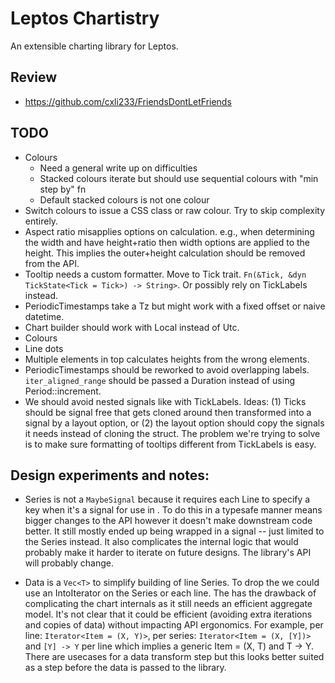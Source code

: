 # Leptos Chartistry

An extensible charting library for Leptos.

## Review

- https://github.com/cxli233/FriendsDontLetFriends

## TODO

- Colours
    - Need a general write up on difficulties
    - Stacked colours iterate but should use sequential colours with "min step by" fn
    - Default stacked colours is not one colour
- Switch colours to issue a CSS class or raw colour. Try to skip complexity entirely.
- Aspect ratio misapplies options on calculation. e.g., when determining the width and have height+ratio then width options are applied to the height. This implies the outer+height calculation should be removed from the API.
- Tooltip needs a custom formatter. Move to Tick trait. `Fn(&Tick, &dyn TickState<Tick = Tick>) -> String>`. Or possibly rely on TickLabels instead.
- PeriodicTimestamps take a Tz but might work with a fixed offset or naive datetime.
- Chart builder should work with Local instead of Utc.
- Colours
- Line dots
- Multiple elements in top calculates heights from the wrong elements.
- PeriodicTimestamps should be reworked to avoid overlapping labels. `iter_aligned_range` should be passed a Duration instead of using Period::increment.
- We should avoid nested signals like with TickLabels. Ideas: (1) Ticks should be signal free that gets cloned around then transformed into a signal by a layout option, or (2) the layout option should copy the signals it needs instead of cloning the struct. The problem we're trying to solve is to make sure formatting of tooltips different from TickLabels is easy.

## Design experiments and notes:

- Series is not a `MaybeSignal` because it requires each Line to specify a key when it's a signal for use in <For>. To do this in a typesafe manner means bigger changes to the API however it doesn't make downstream code better. It still mostly ended up being wrapped in a signal -- just limited to the Series instead. It also complicates the internal logic that would probably make it harder to iterate on future designs. The library's API will probably change.

- Data is a `Vec<T>` to simplify building of line Series. To drop the <T> we could use an IntoIterator on the Series or each line. The has the drawback of complicating the chart internals as it still needs an efficient aggregate model. 
It's not clear that it could be efficient (avoiding extra iterations and copies of data) without impacting API ergonomics. For example, per line: `Iterator<Item = (X, Y)>`, per series: `Iterator<Item = (X, [Y])>` and `[Y] -> Y` per line which implies a generic Item = (X, T) and T -> Y. There are usecases for a data transform step but this looks better suited as a step before the data is passed to the library.
